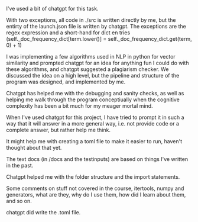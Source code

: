 
I've used a bit of chatgpt for this task. 

With two exceptions, all code in ./src is written directly by me, but the entirty of the launch.json file is written by chatgpt. 
The exceptions are the regex expression and a short-hand for dict en tries (self._doc_frequency_dict[term.lower()] = self._doc_frequency_dict.get(term, 0) + 1)

I was implementing a few algorithms used in NLP in python for vector similarity and prompted chatgpt for an idea for anything fun I could do with these algorithms, and chatgpt suggested a plagiarism checker. We discussed the idea on a high level, but the pipeline and structure of the program was designed, and implemented by me. 

Chatgpt has helped me with the debugging and sanity checks, as well as helping me walk through the program conceptiually when the cognitive complexity has been 
a bit much for my meager mortal mind. 

When I've used chatgpt for this project, I have tried to prompt it in such a way that it will answer in a more general way, i.e. not provide code or a complete answer, but rather help me think. 

It might help me with creating a toml file to make it easier to run, haven't thought about that yet. 

The text docs (in /docs and the testinputs) are based on things I've written in the past. 

Chatgpt helped me with the folder structure and the import statements. 

Some comments on stuff not covered in the course, itertools, numpy and generators, what are they, why do I use them, how did I learn about them, and so on. 

chatgpt did write the .toml file. 

